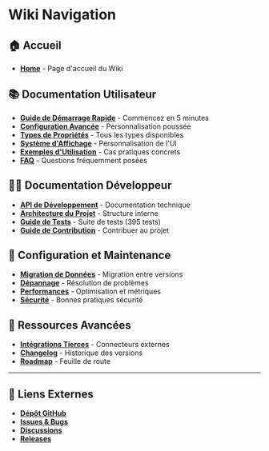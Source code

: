 # Wiki Navigation

## 🏠 Accueil
- **[Home](Home)** - Page d'accueil du Wiki

## 📚 Documentation Utilisateur
- **[Guide de Démarrage Rapide](Quick-Start-Guide)** - Commencez en 5 minutes
- **[Configuration Avancée](Advanced-Configuration)** - Personnalisation poussée
- **[Types de Propriétés](Property-Types)** - Tous les types disponibles
- **[Système d'Affichage](Display-System)** - Personnalisation de l'UI
- **[Exemples d'Utilisation](Examples)** - Cas pratiques concrets
- **[FAQ](FAQ)** - Questions fréquemment posées

## 👨‍💻 Documentation Développeur
- **[API de Développement](Developer-API)** - Documentation technique
- **[Architecture du Projet](Architecture)** - Structure interne
- **[Guide de Tests](Testing-Guide)** - Suite de tests (395 tests)
- **[Guide de Contribution](Contributing-Guide)** - Contribuer au projet

## 🔧 Configuration et Maintenance
- **[Migration de Données](Data-Migration)** - Migration entre versions
- **[Dépannage](Troubleshooting)** - Résolution de problèmes
- **[Performances](Performance)** - Optimisation et métriques
- **[Sécurité](Security)** - Bonnes pratiques sécurité

## 📖 Ressources Avancées
- **[Intégrations Tierces](Third-Party-Integrations)** - Connecteurs externes
- **[Changelog](Changelog)** - Historique des versions
- **[Roadmap](Roadmap)** - Feuille de route

---

## 🎯 Liens Externes
- **[Dépôt GitHub](https://github.com/lasagne20/obsidian-CRM)**
- **[Issues & Bugs](https://github.com/lasagne20/obsidian-CRM/issues)**
- **[Discussions](https://github.com/lasagne20/obsidian-CRM/discussions)**
- **[Releases](https://github.com/lasagne20/obsidian-CRM/releases)**